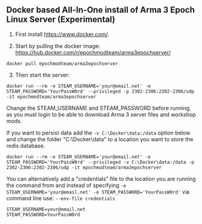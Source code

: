 ## Docker based All-In-One install of Arma 3 Epoch Linux Server (Experimental)


1. First install https://www.docker.com/. 

2. Start by pulling the docker image: https://hub.docker.com/r/epochmodteam/arma3epochserver/

```
docker pull epochmodteam/arma3epochserver
```

3. Then start the server:
```
docker run --rm -e STEAM_USERNAME='your@email.net' -e STEAM_PASSWORD='YourPassW0rd' --privileged -p 2302-2306:2302-2306/udp -it epochmodteam/arma3epochserver
```

Change the STEAM_USERNAME and STEAM_PASSWORD before running, as you must login to be able to download Arma 3 server files and workshop mods.

If you want to persist data add the ```-v C:\Docker\data:/data``` option below and change the folder "C:\Docker\data" to a location you want to store the redis database.
```
docker run --rm -e STEAM_USERNAME='your@email.net' -e STEAM_PASSWORD='YourPassW0rd' --privileged -v C:\Docker\data:/data -p 2302-2306:2302-2306/udp -it epochmodteam/arma3epochserver
```

You can alternatively add a "credentials" file to the location you are running the command from and instead of specifying ```-e STEAM_USERNAME='your@email.net' -e STEAM_PASSWORD='YourPassW0rd'``` via command line use:
```--env-file credentials```

```
STEAM_USERNAME=your@email.net
STEAM_PASSWORD=YourPassW0rd
```
